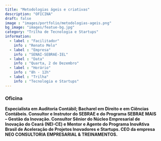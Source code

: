 ```yaml
---
title: "Metodologias ágeis e criativas"
description: "OFICINA"
draft: false
image : "images/portfolio/metodologias-ageis.png"
bg_image: "images/featue-bg.jpg"
category: "Trilha de Tecnologia e Startups"
information:
  - label : "Facilitador"
    info : "Renato Melo"
  - label : "Empresa"
    info : "SENAI-SEBRAE-IEL"
  - label : "Data"
    info : "Quarta, 2 de Dezembro"
  - label : "Horário"
    info : "8h - 12h"
  - label : "Trilha"
    info : "Tecnologia e Startups"
---
```


### Oficina

**Especialista em Auditoria Contábil; Bacharel em Direito e em Ciências
Contábeis. Consultor e Instrutor do SEBRAE e do Programa SEBRAE MAIS – Gestão
da Inovação. Consultor Sênior do Núcleo Empresarial de Inovação do Ceará (NEI-CE)
e Mentor e Agente do Programa InovAtiva Brasil de Aceleração de Projetos Inovadores
e Startups. CEO da empresa NEO CONSULTORIA EMPRESARIAL &amp;
TREINAMENTOS.**

